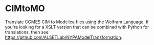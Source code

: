 # CIMtoMO
Translate CGMES CIM to Modelica files using the Wolfram Language.
If you're looking for a XSLT version that can be combined with Python for translations, then see https://github.com/ALSETLab/NYPAModelTransformation.
